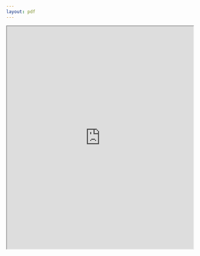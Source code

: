 ```yaml
---
layout: pdf
---
```


<iframe src="https://drive.google.com/file/d/0BwGVm7HRVWxwVGN4Z1Q4WEtRVXc/preview" width="100%" height="600"></iframe>